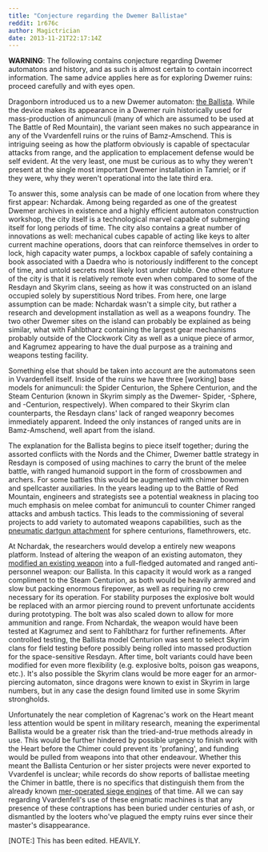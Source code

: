 ```yaml
---
title: "Conjecture regarding the Dwemer Ballistae"
reddit: 1r676c
author: Magictrician
date: 2013-11-21T22:17:14Z
---
```


**WARNING**:  The following contains conjecture regarding Dwemer automatons and history, and as such is almost certain to contain incorrect information.  The same advice applies here as for exploring Dwemer ruins:  proceed carefully and with eyes open.

Dragonborn introduced us to a new Dwemer automaton: [the Ballista](http://images.uesp.net/9/98/DB-creature-Dwarven_Ballista.jpg).  While the device makes its appearance in a Dwemer ruin historically used for mass-production of animunculi (many of which are assumed to be used at The Battle of Red Mountain), the variant seen makes no such appearance in any of the Vvardenfell ruins or the ruins of Bamz-Amschend.  This is intriguing seeing as how the platform obviously is capable of spectacular attacks from range, and the application to emplacement defense would be self evident.  At the very least, one must be curious as to why they weren't present at the single most important Dwemer installation in Tamriel; or if they were, why they weren't operational into the late third era.

To answer this, some analysis can be made of one location from where they first appear:  Nchardak.  Among being regarded as one of the greatest Dwemer archives in existence and a highly efficient automaton construction workshop, the city itself is a technological marvel capable of submerging itself for long periods of time.  The city also contains a great number of innovations as well: mechanical cubes capable of acting like keys to alter current machine operations, doors that can reinforce themselves in order to lock, high capacity water pumps, a lockbox capable of safely containing a book associated with a Daedra who is notoriously indifferent to the concept of time, and untold secrets most likely lost under rubble.  One other feature of the city is that it is relatively remote even when compared to some of the Resdayn and Skyrim clans, seeing as how it was constructed on an island occupied solely by superstitious Nord tribes.  From here, one large assumption can be made:  Nchardak wasn't a simple city, but rather a research and development installation as well as a weapons foundry.  The two other Dwemer sites on the island can probably be explained as being similar, what with Fahlbtharz containing the largest gear mechanisms probably outside of the Clockwork City as well as a unique piece of armor, and Kagrumez appearing to have the dual  purpose as a training and weapons testing facility.

Something else that should be taken into account are the automatons seen in Vvardenfell itself.  Inside of the ruins we have three [working] base models for animunculi: the Spider Centurion, the Sphere Centurion, and the Steam Centurion (known in Skyrim simply as the Dwemer- Spider, -Sphere, and -Centurion, respectively).  When compared to their Skyrim clan counterparts, the Resdayn clans' lack of ranged weaponry becomes immediately apparent.  Indeed the only instances of ranged units are in Bamz-Amschend, well apart from the island.

The explanation for the Ballista begins to piece itself together; during the assorted conflicts with the Nords and the Chimer, Dwemer battle strategy in Resdayn is composed of using machines to carry the brunt of the melee battle, with ranged humanoid support in the form of crossbowmen and archers.  For some battles this would be augmented with chimer bowmen and spellcaster auxiliaries.  In the years leading up to the Battle of Red Mountain, engineers and strategists see a potential weakness in placing too much emphasis on melee combat for animunculi to counter Chimer ranged attacks and ambush tactics.  This leads to the commissioning of several projects to add variety to automated weapons capabilities, such as the [pneumatic dartgun attachment](http://images.uesp.net/d/da/TR-creature-CenturionArcher.jpg) for sphere centurions, flamethrowers, etc.

At Nchardak, the researchers would develop a entirely new weapons platform.  Instead of altering the weapon of an existing automaton, they [modified an existing weapon](http://images.uesp.net/6/67/SR-trap-Dwemer_Ballista.jpg) into a full-fledged automated and ranged anti-personnel weapon:  our Ballista.  In this capacity it would work as a ranged compliment to the Steam Centurion, as both would be heavily armored and slow but packing enormous firepower, as well as requiring no crew necessary for its operation.  For stability purposes the explosive bolt would be replaced with an armor piercing round to prevent unfortunate accidents during prototyping.  The bolt was also scaled down to allow for more ammunition and range. From Nchardak, the weapon would have been tested at Kagrumez and sent to Fahlbtharz for further refinements.  After controlled testing, the Ballista model Centurion was sent to select Skyrim clans for field testing before possibly being rolled into massed production for the space-sensitive Resdayn.  After time, bolt variants could have been modified for even more flexibility (e.g. explosive bolts, poison gas weapons, etc.).  It's also possible the Skyrim clans would be more eager for an armor-piercing automaton, since dragons were known to exist in Skyrim in large numbers, but in any case the design found limited use in some Skyrim strongholds.

Unfortunately the near completion of Kagrenac's work on the Heart meant less attention would be spent in military research, meaning the experimental Ballista would be a greater risk than the tried-and-true methods already in use.  This would be further hindered by possible urgency to finish work with the Heart before the Chimer could prevent its 'profaning', and funding would be pulled from weapons into that other endeavour. Whether this meant the Ballista Centurion or her sister projects were never exported to Vvardenfel is unclear; while records do show reports of ballistae meeting the Chimer in battle, there is no specifics that distinguish them from the already known [mer-operated siege engines](http://s709.photobucket.com/user/Demonic_Spoon/media/ScreenShot1.jpg.html?t=1293651073) of that time.  All we can say regarding Vvardenfell's use of these enigmatic machines is that any presence of these contraptions has been buried under centuries of ash, or dismantled by the looters who've plagued the empty ruins ever since their master's disappearance.

[NOTE:]  This has been edited.  HEAVILY.  
